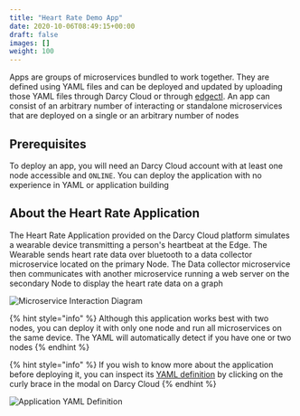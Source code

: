 ```yaml
---
title: "Heart Rate Demo App"
date: 2020-10-06T08:49:15+00:00
draft: false
images: []
weight: 100
---
```



Apps are groups of microservices bundled to work together. They are defined using YAML files and can be deployed and updated by uploading those YAML files through Darcy Cloud or through [edgectl](../../get-started-edgectl/). An app can consist of an arbitrary number of interacting or standalone microservices that are deployed on a single or an arbitrary number of nodes

## Prerequisites

To deploy an app, you will need an Darcy Cloud account with at least one node accessible and `ONLINE`. You can deploy the application with no experience in YAML or application building

## About the Heart Rate Application

The Heart Rate Application provided on the Darcy Cloud platform simulates a wearable device transmitting a person's heartbeat at the Edge. The Wearable sends heart rate data over bluetooth to a data collector microservice located on the primary Node. The Data collector microservice then communicates with another microservice running a web server on the secondary Node to display the heart rate data on a graph

![Microservice Interaction Diagram](../../../assets/14565bf8-4100-48da-841a-6e3cf0dbd395.png)

{% hint style="info" %}
Although this application works best with two nodes, you can deploy it with only one node and run all microservices on the same device. The YAML will automatically detect if you have one or two nodes
{% endhint %}

{% hint style="info" %}
If you wish to know more about the application before deploying it, you can inspect its [YAML definition](../../glossary/yaml-heart-rate-application.md) by clicking on the curly brace in the modal on Darcy Cloud
{% endhint %}

![ Application YAML Definition](../../../assets/3b76e231-64c8-4988-bbee-f9b2a447a2ec.png)
